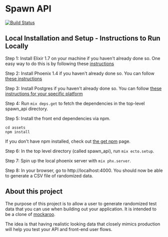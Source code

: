 # Spawn API

[![Build Status](https://travis-ci.com/spawnfest/spawn_api.svg?token=8sfwqwpMxagtpynxF44p&branch=master)](https://travis-ci.com/spawnfest/spawn_api)

## Local Installation and Setup - Instructions to Run Locally

Step 1: Install Elixir 1.7 on your machine if you haven't already done so. One easy way to do this is by following these [instructions](https://elixirschool.com/blog/asdf-version-management/)

Step 2: Install Phoenix 1.4 if you haven't already done so. You can follow [these instructions](https://medium.com/flatiron-labs/til-how-to-install-phoenix-1-4-dev-beta-e5a4d849727a)

Step 3: Install Postgres if you haven't already done so. You can follow [these instructions for your specific platform](https://www.codefellows.org/blog/three-battle-tested-ways-to-install-postgresql/)

Step 4: Run `mix deps.get` to fetch the dependencies in the top-level spawn_api directory.

Step 5: Install the front end dependencies via npm.

```
cd assets
npm install
```

If you don't have npm installed, check out [the get npm](https://www.npmjs.com/get-npm) page.

Step 6: In the top level directory (called spawn_api), run `mix ecto.setup`.

Step 7: Spin up the local phoenix server with `mix phx.server`.

Step 8: In your browser, go to http://localhost:4000. You should now be able to generate a CSV file of randomized data.

## About this project

The purpose of this project is to allow a user to generate randomized test data that you can use when building out your application. It is intended to be a clone of [mockaroo](https://www.mockaroo.com/).

The idea is that having realistic looking data that closely mimics production will help you test your API and front-end user flows.
